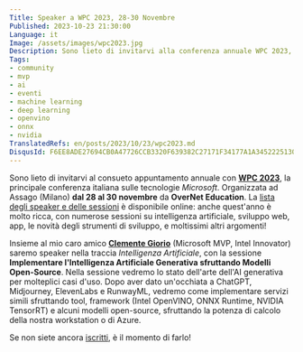 ```yaml
---
Title: Speaker a WPC 2023, 28-30 Novembre
Published: 2023-10-23 21:30:00
Language: it
Image: /assets/images/wpc2023.jpg
Description: Sono lieto di invitarvi alla conferenza annuale WPC 2023, il principale evento italiano sulle tecnologie Microsoft, organizzato da OverNet Education ad Assago (Milano), dal 28 al 30 novembre. In collaborazione con il mio caro amico Clemente Giorio, parleremo nella track 'Intelligenza Artificiale', concentrandoci sull'implementazione dell'IA generativa utilizzando modelli e strumenti open-source.
Tags:
- community
- mvp
- ai
- eventi
- machine learning
- deep learning
- openvino
- onnx
- nvidia
TranslatedRefs: en/posts/2023/10/23/wpc2023.md
DisqusId: F6EE8ADE27694CB0A47726CCB3320F639382C27171F34177A1A34522251308B3
---
```

Sono lieto di invitarvi al consueto appuntamento annuale con **<a href="https://www.wpc.education/?mtm_campaign=WPC_2023&mtm_kwd=Speaker&mtm_source=Social_MVP&mtm_content=giannirosagallina" target="_blank">WPC 2023</a>**, la principale conferenza italiana sulle tecnologie *Microsoft*. Organizzata ad Assago (Milano) **dal 28 al 30 novembre** da **OverNet Education**. La <a href="https://www.wpc.education/speakers?mtm_campaign=WPC_2023&mtm_kwd=Speaker&mtm_source=Social_MVP&mtm_content=giannirosagallina" target="_blank">lista degli speaker e delle sessioni</a> &egrave; disponibile online: anche quest'anno &egrave; molto ricca, con numerose sessioni su intelligenza artificiale, sviluppo web, app, le novit&agrave; degli strumenti di sviluppo, e moltissimi altri argomenti!

Insieme al mio caro amico **[Clemente Giorio](https://www.linkedin.com/in/clemente-giorio-03a61811/)** (Microsoft MVP, Intel Innovator) saremo speaker nella traccia *Intelligenza Artificiale*, con la sessione **Implementare l'Intelligenza Artificiale Generativa sfruttando Modelli Open-Source**. Nella sessione vedremo lo stato dell'arte dell'AI generativa per molteplici casi d'uso. Dopo aver dato un'occhiata a ChatGPT, Midjourney, ElevenLabs e RunwayML, vedremo come implementare servizi simili sfruttando tool, framework (Intel OpenVINO, ONNX Runtime, NVIDIA TensorRT) e alcuni modelli open-source, sfruttando la potenza di calcolo della nostra workstation o di Azure.

Se non siete ancora <a href="https://www.wpc.education/ticket?mtm_campaign=WPC_2023&mtm_kwd=Speaker&mtm_source=Social_MVP&mtm_content=giannirosagallina" target="_blank">iscritti</a>, &egrave; il momento di farlo!
